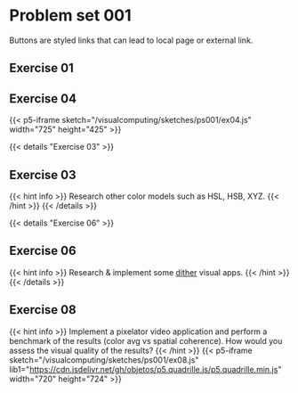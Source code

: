 # Problem set 001

Buttons are styled links that can lead to local page or external link.

## Exercise 01

## Exercise 04

{{< p5-iframe sketch="/visualcomputing/sketches/ps001/ex04.js" width="725" height="425" >}} 

{{< details "Exercise 03" >}}
## Exercise 03
{{< hint info >}}
Research other color models such as HSL, HSB, XYZ.
{{< /hint >}}
{{< /details >}}


{{< details "Exercise 06" >}}
## Exercise 06
{{< hint info >}}
Research & implement some [dither](https://en.wikipedia.org/wiki/Dither#Applications) visual apps.
{{< /hint >}}
{{< /details >}}

<!-- {{< p5-iframe sketch="/visualcomputing/sketches/ps001/ex08.js" lib1="https://cdn.jsdelivr.net/gh/objetos/p5.quadrille.js/p5.quadrille.min.js" >}} -->

## Exercise 08
{{< hint info >}}
Implement a pixelator video application and perform a benchmark of the results (color avg vs spatial coherence). How would you assess the visual quality of the results?
{{< /hint >}}
{{< p5-iframe sketch="/visualcomputing/sketches/ps001/ex08.js" lib1="https://cdn.jsdelivr.net/gh/objetos/p5.quadrille.js/p5.quadrille.min.js" width="720" height="724" >}}




